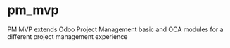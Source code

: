 # pm_mvp
PM MVP extends Odoo Project Management basic and OCA modules for a different         project management experience

